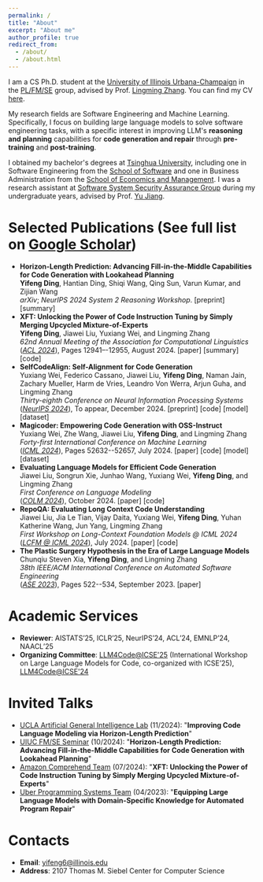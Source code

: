 ```yaml
---
permalink: /
title: "About"
excerpt: "About me"
author_profile: true
redirect_from: 
  - /about/
  - /about.html
---
```

I am a CS Ph.D. student at the [University of Illinois Urbana-Champaign](https://illinois.edu/) in the [PL/FM/SE](https://cs.illinois.edu/research/areas/programming-languages-formal-methods-and-software-engineering) group, advised by Prof. [Lingming Zhang](http://lingming.cs.illinois.edu/). You can find my CV [here](/files/Yifeng_CV.pdf).

My research fields are Software Engineering and Machine Learning. Specifically, I focus on building large language models to solve software engineering tasks, with a specific interest in improving LLM's **reasoning and planning** capabilities for **code generation and repair** through **pre-training** and **post-training**.<br/>

I obtained my bachelor's degrees at [Tsinghua University](https://www.tsinghua.edu.cn/en/), including one in Software Engineering from the [School of Software](https://www.thss.tsinghua.edu.cn/en/) and one in Business Administration from the [School of Economics and Management](https://www.sem.tsinghua.edu.cn/en/). I was a research assistant at [Software System Security Assurance Group](http://www.wingtecher.com/homeen) during my undergraduate years, advised by Prof. [Yu Jiang](https://sites.google.com/site/jiangyu198964/home).<br/>

<!-- News
======
* **[2024-05]** One research paper on *Mixture-of-Expert*, *Model Merging*, and *Instruction Tuning* publised at [ACL'24](https://2024.aclweb.org)!
* **[2024-05]** One research paper on *Instruction Tuning for Code* publised at [ICML'24](https://icml.cc/Conferences/2024)!
* **[2023-09]** One research paper on *LLM for APR* publised at [ASE'23](https://conf.researchr.org/home/ase-2023)! 
* **[2023-07]** One research paper on *Deep Learning Robustness* publised at [ISSTA'23](https://conf.researchr.org/home/issta-2023)! 
* **[2022-01]** I'm thrilled to get accepted into the Ph.D. program at [Illinois CS](https://cs.illinois.edu/)!
* **[2021-07]** One research paper on *Deep Learning Robustness* published at [ISSTA'21](https://conf.researchr.org/home/issta-2021)!  -->

Selected Publications (See full list on [Google Scholar](https://scholar.google.com/citations?user=ipXUDHgAAAAJ))
======
* **Horizon-Length Prediction: Advancing Fill-in-the-Middle Capabilities for Code Generation with Lookahead Planning**<br/>
**Yifeng Ding**, Hantian Ding, Shiqi Wang, Qing Sun, Varun Kumar, and Zijian Wang<br/>
*arXiv*; *NeurIPS 2024 System 2 Reasoning Workshop*. [<a style="text-decoration: none;" href="https://arxiv.org/abs/2410.03103">preprint</a>] [<a style="text-decoration: none;" href="https://x.com/YifengDing_/status/1843312247080132892">summary</a>]
* **XFT: Unlocking the Power of Code Instruction Tuning by Simply Merging Upcycled Mixture-of-Experts**<br/>
**Yifeng Ding**, Jiawei Liu, Yuxiang Wei, and Lingming Zhang<br/>
*62nd Annual Meeting of the Association for Computational Linguistics*<br/>
([*ACL 2024*](https://2024.aclweb.org)), Pages 12941–-12955, August 2024. [<a style="text-decoration: none;" href="https://aclanthology.org/2024.acl-long.699/">paper</a>] [<a style="text-decoration: none;" href="https://x.com/YifengDing_/status/1800324304221147491">summary</a>] [<a style="text-decoration: none;" href="https://github.com/ise-uiuc/xft">code</a>]
* **SelfCodeAlign: Self-Alignment for Code Generation**<br/>
Yuxiang Wei, Federico Cassano, Jiawei Liu, **Yifeng Ding**, Naman Jain, Zachary Mueller, Harm de Vries, Leandro Von Werra, Arjun Guha, and Lingming Zhang<br/>
*Thirty-eighth Conference on Neural Information Processing Systems*<br/>
([*NeurIPS 2024*](https://neurips.cc/Conferences/2024)), To appear, December 2024. [<a style="text-decoration: none;" href="https://arxiv.org/abs/2410.24198">preprint</a>] [<a style="text-decoration: none;" href="https://github.com/bigcode-project/starcoder2-self-align">code</a>] [<a style="text-decoration: none;" href="https://huggingface.co/bigcode/starcoder2-15b-instruct-v0.1">model</a>] [<a style="text-decoration: none;" href="https://huggingface.co/datasets/bigcode/self-oss-instruct-sc2-exec-filter-50k">dataset</a>]
* **Magicoder: Empowering Code Generation with OSS-Instruct**<br/>
Yuxiang Wei, Zhe Wang, Jiawei Liu, **Yifeng Ding**, and Lingming Zhang<br/>
*Forty-first International Conference on Machine Learning*<br/>
([*ICML 2024*](https://icml.cc/Conferences/2024)), Pages 52632--52657, July 2024. [<a style="text-decoration: none;" href="https://proceedings.mlr.press/v235/wei24h.html">paper</a>] [<a style="text-decoration: none;" href="https://github.com/ise-uiuc/magicoder">code</a>] [<a style="text-decoration: none;" href="https://huggingface.co/ise-uiuc/Magicoder-S-DS-6.7B">model</a>] [<a style="text-decoration: none;" href="https://huggingface.co/datasets/ise-uiuc/Magicoder-OSS-Instruct-75K">dataset</a>]
* **Evaluating Language Models for Efficient Code Generation**<br/>
Jiawei Liu, Songrun Xie, Junhao Wang, Yuxiang Wei, **Yifeng Ding**, and Lingming Zhang<br/>
*First Conference on Language Modeling*<br/>
([*COLM 2024*](https://colmweb.org/)), October 2024. [<a style="text-decoration: none;" href="https://openreview.net/forum?id=IBCBMeAhmC">paper</a>] [<a style="text-decoration: none;" href="https://github.com/evalplus/evalplus">code</a>]
* **RepoQA: Evaluating Long Context Code Understanding**<br/>
Jiawei Liu, Jia Le Tian, Vijay Daita, Yuxiang Wei, **Yifeng Ding**, Yuhan Katherine Wang, Jun Yang, Lingming Zhang<br/>
*First Workshop on Long-Context Foundation Models @ ICML 2024*<br/>
([*LCFM @ ICML 2024*](https://longcontextfm.github.io/)), July 2024. [<a style="text-decoration: none;" href="https://openreview.net/forum?id=hK9YSrFuGf">paper</a>] [<a style="text-decoration: none;" href="https://github.com/evalplus/repoqa">code</a>]
* **The Plastic Surgery Hypothesis in the Era of Large Language Models**<br/>
Chunqiu Steven Xia, **Yifeng Ding**, and Lingming Zhang<br/>
*38th IEEE/ACM International Conference on Automated Software Engineering*<br/>
([*ASE 2023*](https://conf.researchr.org/home/ase-2023)), Pages 522--534, September 2023. [<a style="text-decoration: none;" href="https://www.computer.org/csdl/proceedings-article/ase/2023/299600a522/1SBGpT02wpy">paper</a>]

<!-- * **CoopHance: Cooperative Enhancement for Robustness of Deep Learning Systems**<br/>
<a style="color: #494e52; text-decoration: none; cursor: text; user-select: text;" href="javascript:return false;" draggable="false" oncontextmenu="return false"><font size="3">Quan Zhang, Yongqiang Tian, <strong>Yifeng Ding</strong>, Shanshan Li, Chengnian Sun, Yu Jiang, Jiaguang Sun</font></a><br/>
*32nd ACM International Symposium on Software Testing and Analysis*<br/>
([*ISSTA 2023*](https://conf.researchr.org/home/issta-2023)), Pages 753--765, July 2023. [<a style="text-decoration: none;" href="https://dl.acm.org/doi/abs/10.1145/3597926.3598093">paper</a>]
* **AdvDoor: Adversarial Backdoor Attack of Deep Learning System**<br/>
Quan Zhang, **Yifeng Ding**, Yongqiang Tian, Jianmin Guo, Min Yuan, Yu Jiang<br/>
*30th ACM International Symposium on Software Testing and Analysis*<br/>
([*ISSTA 2021*](https://conf.researchr.org/home/issta-2021)), Pages 127--138, July 2021. [<a style="text-decoration: none;" href="https://dl.acm.org/doi/10.1145/3460319.3464809">paper</a>] -->

Academic Services
======
* **Reviewer**: AISTATS’25, ICLR’25, NeurIPS’24, ACL’24, EMNLP’24, NAACL’25
* **Organizing Committee**: [LLM4Code@ICSE'25](https://llm4code.github.io/) (International Workshop on Large Language Models for Code, co-organized with ICSE’25), [LLM4Code@ICSE'24](https://llm4code.github.io/2024/)

Invited Talks
======
* [UCLA Artificial General Intelligence Lab](https://www.uclaml.org/) (11/2024): "**Improving Code Language Modeling via Horizon-Length Prediction**"
* [UIUC FM/SE Seminar](https://calendars.illinois.edu/detail/5598?eventId=33503939) (10/2024): "**Horizon-Length Prediction: Advancing Fill-in-the-Middle Capabilities for Code Generation with Lookahead Planning**"
* [Amazon Comprehend Team](https://aws.amazon.com/comprehend/) (07/2024): "**XFT: Unlocking the Power of Code Instruction Tuning by Simply Merging Upcycled Mixture-of-Experts**"
* [Uber Programming Systems Team](https://www.uber.com/fr/en/about/science/) (04/2023): "**Equipping Large Language Models with Domain-Specific Knowledge for Automated Program Repair**"

Contacts
======
* **Email**: yifeng6@illinois.edu
* **Address**: 2107 Thomas M. Siebel Center for Computer Science

<!--
This is the front page of a website that is powered by the [academicpages template](https://github.com/academicpages/academicpages.github.io) and hosted on GitHub pages. [GitHub pages](https://pages.github.com) is a free service in which websites are built and hosted from code and data stored in a GitHub repository, automatically updating when a new commit is made to the respository. This template was forked from the [Minimal Mistakes Jekyll Theme](https://mmistakes.github.io/minimal-mistakes/) created by Michael Rose, and then extended to support the kinds of content that academics have: publications, talks, teaching, a portfolio, blog posts, and a dynamically-generated CV. You can fork [this repository](https://github.com/academicpages/academicpages.github.io) right now, modify the configuration and markdown files, add your own PDFs and other content, and have your own site for free, with no ads! An older version of this template powers my own personal website at [stuartgeiger.com](http://stuartgeiger.com), which uses [this Github repository](https://github.com/staeiou/staeiou.github.io).

A data-driven personal website
======
Like many other Jekyll-based GitHub Pages templates, academicpages makes you separate the website's content from its form. The content & metadata of your website are in structured markdown files, while various other files constitute the theme, specifying how to transform that content & metadata into HTML pages. You keep these various markdown (.md), YAML (.yml), HTML, and CSS files in a public GitHub repository. Each time you commit and push an update to the repository, the [GitHub pages](https://pages.github.com/) service creates static HTML pages based on these files, which are hosted on GitHub's servers free of charge.

Many of the features of dynamic content management systems (like Wordpress) can be achieved in this fashion, using a fraction of the computational resources and with far less vulnerability to hacking and DDoSing. You can also modify the theme to your heart's content without touching the content of your site. If you get to a point where you've broken something in Jekyll/HTML/CSS beyond repair, your markdown files describing your talks, publications, etc. are safe. You can rollback the changes or even delete the repository and start over -- just be sure to save the markdown files! Finally, you can also write scripts that process the structured data on the site, such as [this one](https://github.com/academicpages/academicpages.github.io/blob/master/talkmap.ipynb) that analyzes metadata in pages about talks to display [a map of every location you've given a talk](https://academicpages.github.io/talkmap.html).

Getting started
======
1. Register a GitHub account if you don't have one and confirm your e-mail (required!)
2. Fork [this repository](https://github.com/academicpages/academicpages.github.io) by clicking the "fork" button in the top right. 
3. Go to the repository's settings (rightmost item in the tabs that start with "Code", should be below "Unwatch"). Rename the repository "[your GitHub username].github.io", which will also be your website's URL.
4. Set site-wide configuration and create content & metadata (see below -- also see [this set of diffs](http://archive.is/3TPas) showing what files were changed to set up [an example site](https://getorg-testacct.github.io) for a user with the username "getorg-testacct")
5. Upload any files (like PDFs, .zip files, etc.) to the files/ directory. They will appear at https://[your GitHub username].github.io/files/example.pdf.  
6. Check status by going to the repository settings, in the "GitHub pages" section

Site-wide configuration
------
The main configuration file for the site is in the base directory in [_config.yml](https://github.com/academicpages/academicpages.github.io/blob/master/_config.yml), which defines the content in the sidebars and other site-wide features. You will need to replace the default variables with ones about yourself and your site's github repository. The configuration file for the top menu is in [_data/navigation.yml](https://github.com/academicpages/academicpages.github.io/blob/master/_data/navigation.yml). For example, if you don't have a portfolio or blog posts, you can remove those items from that navigation.yml file to remove them from the header. 

Create content & metadata
------
For site content, there is one markdown file for each type of content, which are stored in directories like _publications, _talks, _posts, _teaching, or _pages. For example, each talk is a markdown file in the [_talks directory](https://github.com/academicpages/academicpages.github.io/tree/master/_talks). At the top of each markdown file is structured data in YAML about the talk, which the theme will parse to do lots of cool stuff. The same structured data about a talk is used to generate the list of talks on the [Talks page](https://academicpages.github.io/talks), each [individual page](https://academicpages.github.io/talks/2012-03-01-talk-1) for specific talks, the talks section for the [CV page](https://academicpages.github.io/cv), and the [map of places you've given a talk](https://academicpages.github.io/talkmap.html) (if you run this [python file](https://github.com/academicpages/academicpages.github.io/blob/master/talkmap.py) or [Jupyter notebook](https://github.com/academicpages/academicpages.github.io/blob/master/talkmap.ipynb), which creates the HTML for the map based on the contents of the _talks directory).

**Markdown generator**

I have also created [a set of Jupyter notebooks](https://github.com/academicpages/academicpages.github.io/tree/master/markdown_generator
) that converts a CSV containing structured data about talks or presentations into individual markdown files that will be properly formatted for the academicpages template. The sample CSVs in that directory are the ones I used to create my own personal website at stuartgeiger.com. My usual workflow is that I keep a spreadsheet of my publications and talks, then run the code in these notebooks to generate the markdown files, then commit and push them to the GitHub repository.

How to edit your site's GitHub repository
------
Many people use a git client to create files on their local computer and then push them to GitHub's servers. If you are not familiar with git, you can directly edit these configuration and markdown files directly in the github.com interface. Navigate to a file (like [this one](https://github.com/academicpages/academicpages.github.io/blob/master/_talks/2012-03-01-talk-1.md) and click the pencil icon in the top right of the content preview (to the right of the "Raw | Blame | History" buttons). You can delete a file by clicking the trashcan icon to the right of the pencil icon. You can also create new files or upload files by navigating to a directory and clicking the "Create new file" or "Upload files" buttons. 

Example: editing a markdown file for a talk
![Editing a markdown file for a talk](/images/editing-talk.png)

For more info
------
More info about configuring academicpages can be found in [the guide](https://academicpages.github.io/markdown/). The [guides for the Minimal Mistakes theme](https://mmistakes.github.io/minimal-mistakes/docs/configuration/) (which this theme was forked from) might also be helpful.
-->